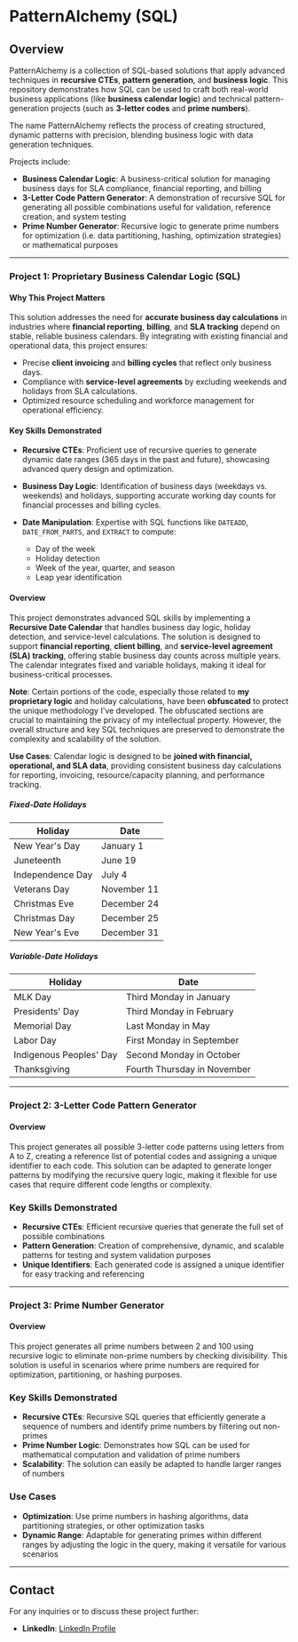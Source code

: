 # PatternAlchemy (SQL)

## Overview

PatternAlchemy is a collection of SQL-based solutions that apply advanced techniques in **recursive CTEs**, **pattern generation**, and **business logic**. This repository demonstrates how SQL can be used to craft both real-world business applications (like **business calendar logic**) and technical pattern-generation projects (such as **3-letter codes** and **prime numbers**).

The name PatternAlchemy reflects the process of creating structured, dynamic patterns with precision, blending business logic with data generation techniques.

Projects include:
- **Business Calendar Logic**: A business-critical solution for managing business days for SLA compliance, financial reporting, and billing
- **3-Letter Code Pattern Generator**: A demonstration of recursive SQL for generating all possible combinations useful for validation, reference creation, and system testing
- **Prime Number Generator**: Recursive logic to generate prime numbers for optimization (i.e. data partitioning, hashing, optimization strategies) or mathematical purposes

---

### Project 1: Proprietary Business Calendar Logic (SQL)

#### Why This Project Matters

This solution addresses the need for **accurate business day calculations** in industries where **financial reporting**, **billing**, and **SLA tracking** depend on stable, reliable business calendars. By integrating with existing financial and operational data, this project ensures:

- Precise **client invoicing** and **billing cycles** that reflect only business days.
- Compliance with **service-level agreements** by excluding weekends and holidays from SLA calculations.
- Optimized resource scheduling and workforce management for operational efficiency.

#### Key Skills Demonstrated

- **Recursive CTEs**: Proficient use of recursive queries to generate dynamic date ranges (365 days in the past and future), showcasing advanced query design and optimization.
  
- **Business Day Logic**: Identification of business days (weekdays vs. weekends) and holidays, supporting accurate working day counts for financial processes and billing cycles.

- **Date Manipulation**: Expertise with SQL functions like `DATEADD`, `DATE_FROM_PARTS`, and `EXTRACT` to compute:
  - Day of the week
  - Holiday detection
  - Week of the year, quarter, and season
  - Leap year identification

#### Overview

This project demonstrates advanced SQL skills by implementing a **Recursive Date Calendar** that handles business day logic, holiday detection, and service-level calculations. The solution is designed to support **financial reporting**, **client billing**, and **service-level agreement (SLA) tracking**, offering stable business day counts across multiple years. The calendar integrates fixed and variable holidays, making it ideal for business-critical processes.

**Note**: Certain portions of the code, especially those related to **my proprietary logic** and holiday calculations, have been **obfuscated** to protect the unique methodology I've developed. The obfuscated sections are crucial to maintaining the privacy of my intellectual property. However, the overall structure and key SQL techniques are preserved to demonstrate the complexity and scalability of the solution.

**Use Cases**: Calendar logic is designed to be **joined with financial, operational, and SLA data**, providing consistent business day calculations for reporting, invoicing, resource/capacity planning, and performance tracking.

##### Fixed-Date Holidays

| Holiday          | Date         |
|------------------|--------------|
| New Year's Day   | January 1    |
| Juneteenth       | June 19      |
| Independence Day | July 4       |
| Veterans Day     | November 11  |
| Christmas Eve    | December 24  |
| Christmas Day    | December 25  |
| New Year's Eve   | December 31  |

##### Variable-Date Holidays

| Holiday                   | Date                          |
|---------------------------|-------------------------------|
| MLK Day                   | Third Monday in January       |
| Presidents' Day           | Third Monday in February      |
| Memorial Day              | Last Monday in May            |
| Labor Day                 | First Monday in September     |
| Indigenous Peoples' Day   | Second Monday in October      |
| Thanksgiving              | Fourth Thursday in November   |

---

### Project 2: 3-Letter Code Pattern Generator

#### Overview

This project generates all possible 3-letter code patterns using letters from A to Z, creating a reference list of potential codes and assigning a unique identifier to each code. This solution can be adapted to generate longer patterns by modifying the recursive query logic, making it flexible for use cases that require different code lengths or complexity.

### Key Skills Demonstrated

- **Recursive CTEs**: Efficient recursive queries that generate the full set of possible combinations
- **Pattern Generation**: Creation of comprehensive, dynamic, and scalable patterns for testing and system validation purposes
- **Unique Identifiers**: Each generated code is assigned a unique identifier for easy tracking and referencing

---

### Project 3: Prime Number Generator

#### Overview

This project generates all prime numbers between 2 and 100 using recursive logic to eliminate non-prime numbers by checking divisibility. This solution is useful in scenarios where prime numbers are required for optimization, partitioning, or hashing purposes.

### Key Skills Demonstrated

- **Recursive CTEs**: Recursive SQL queries that efficiently generate a sequence of numbers and identify prime numbers by filtering out non-primes
- **Prime Number Logic**: Demonstrates how SQL can be used for mathematical computation and validation of prime numbers
- **Scalability**: The solution can easily be adapted to handle larger ranges of numbers

### Use Cases

- **Optimization**: Use prime numbers in hashing algorithms, data partitioning strategies, or other optimization tasks
- **Dynamic Range**: Adaptable for generating primes within different ranges by adjusting the logic in the query, making it versatile for various scenarios

---


## Contact

For any inquiries or to discuss these project further:

- **LinkedIn**: [LinkedIn Profile](https://www.linkedin.com/in/minna-cross/)
